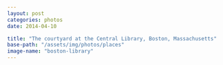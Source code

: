 ```yaml
---
layout: post
categories: photos
date: 2014-04-10

title: "The courtyard at the Central Library, Boston, Massachusetts"
base-path: "/assets/img/photos/places"
image-name: "boston-library"
---
```

